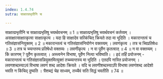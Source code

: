 ```yaml
---
index: 1.4.74
sutra: साक्षात्प्रभृतीनि च

---
```

 साक्षात्प्रभृतीनि च साक्षात्प्रभृतिषु च्व्यर्थवचनम् ॥ 1 ॥ साक्षात्प्रभृतिषु च्व्यर्थवचनं कर्तव्यम् । असाक्षात्साक्षात्कृत्वा साक्षात्कृत्य । यदा हि साक्षादेव सत्किंचित् क्रियते तदा मा भूदिति । मकारान्तत्वं च गतिसंज्ञासंनियुक्तम् ॥ 2 ॥ मकारान्तत्वं च गतिसंज्ञासंनियोगेन वक्तव्यम् । लवणंकृत्य । तत्र च च्विप्रतिषेधः ॥ 3 ॥ तत्र च च्व्यन्तस्य प्रतिषेधो वक्तव्यः । लवणीकृत्य । न वा पूर्वेण कृतत्वात् ॥ 4 ॥ न वा वक्तव्यम् । किं कारणम् ? पूर्वेण कृतत्वात् । अस्त्वनेन विभाषा, पूर्वेण नित्या भविष्यति। । इदं तर्हि प्रयोजनम्  -  मकारान्तत्वं च गतिसंज्ञासन्नियुक्तमित्युक्तं तच्च्व्यन्तस्य मा भूदिति । एतदपि नास्ति प्रयोजनम् । लवणशब्दस्याऽयं विभाषा लवणं शब्द आदेशः क्रियते । यदि च लवणीशब्दस्याऽपि विभाषा लवणंशब्द आदेशो भवति न किंचिद् दुष्यति । त्रैशब्द्यं चेह साध्यम्, तच्चैवं सति सिद्धं भवतीति ॥ 74 ॥ 